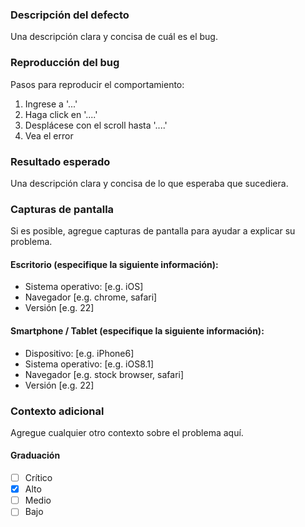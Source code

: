 ### Descripción del defecto  
Una descripción clara y concisa de cuál es el bug.

### Reproducción del bug  
Pasos para reproducir el comportamiento:
1. Ingrese a '...'
2. Haga click en '....'
3. Desplácese con el scroll hasta '....'
4. Vea el error

### Resultado esperado  
Una descripción clara y concisa de lo que esperaba que sucediera.

### Capturas de pantalla  
Si es posible, agregue capturas de pantalla para ayudar a explicar su problema.

#### Escritorio (especifique la siguiente información):
 - Sistema operativo: [e.g. iOS]
 - Navegador [e.g. chrome, safari]
 - Versión [e.g. 22]

#### Smartphone / Tablet (especifique la siguiente información):
 - Dispositivo: [e.g. iPhone6]
 - Sistema operativo: [e.g. iOS8.1]
 - Navegador [e.g. stock browser, safari]
 - Versión [e.g. 22]

### Contexto adicional  
Agregue cualquier otro contexto sobre el problema aquí.

#### Graduación
- [ ] Crítico
- [X] Alto
- [ ] Medio
- [ ] Bajo